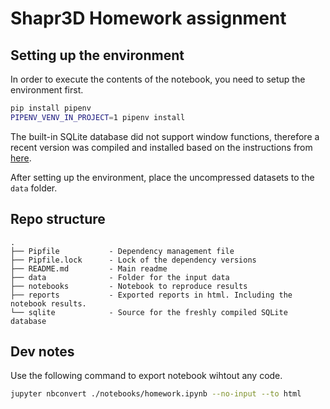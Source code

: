 # Shapr3D Homework assignment

## Setting up the environment

In order to execute the contents of the notebook, you need to setup the environment first.

```bash
pip install pipenv
PIPENV_VENV_IN_PROJECT=1 pipenv install
```

The built-in SQLite database did not support window functions, therefore a recent version was compiled and installed based on the instructions from [here](https://charlesleifer.com/blog/compiling-sqlite-for-use-with-python-applications/).

After setting up the environment, place the uncompressed datasets to the `data` folder.


## Repo structure
```
.
├── Pipfile           - Dependency management file
├── Pipfile.lock      - Lock of the dependency versions
├── README.md         - Main readme
├── data              - Folder for the input data
├── notebooks         - Notebook to reproduce results
├── reports           - Exported reports in html. Including the notebook results.
└── sqlite            - Source for the freshly compiled SQLite database 
```


## Dev notes

Use the following command to export notebook wihtout any code.
```bash
jupyter nbconvert ./notebooks/homework.ipynb --no-input --to html
```
